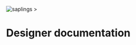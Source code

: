 ![saplings >](https://github.com/kanopi/saplings/assets/5177009/a6377e32-deb2-49d8-873a-f3dd5a36fa7c)

# Designer documentation
